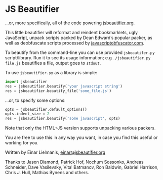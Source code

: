 # JS Beautifier

...or, more specifically, all of the code powering
[jsbeautifier.org](http://jsbeautifier.org/).

This little beautifier will reformat and reindent bookmarklets, ugly
JavaScript, unpack scripts packed by Dean Edward’s popular packer,
as well as deobfuscate scripts processed by
[javascriptobfuscator.com](http://javascriptobfuscator.com/).

To beautify from the command-line you can use provided `jsbeautifer.py`
script/library. Run it to see its usage information; e.g
`./jsbeautifier.py file.js` beautifies a file, output goes to `stdout`.

To use `jsbeautifier.py` as a library is simple:

``` python
import jsbeautifier
res = jsbeautifier.beautify('your javascript string')
res = jsbeautifier.beautify_file('some_file.js')
```

...or, to specify some options:

``` python
opts = jsbeautifier.default_options()
opts.indent_size = 2
res = jsbeautifier.beautify('some javascript', opts)
```

Note that only the HTML+JS version supports unpacking various packers.

You are free to use this in any way you want, in case you find this
useful or working for you.

Written by Einar Lielmanis, <einar@jsbeautifier.org>

Thanks to Jason Diamond, Patrick Hof, Nochum Sossonko, Andreas Schneider, Dave
Vasilevsky, Vital Batmanov, Ron Baldwin, Gabriel Harrison, Chris J. Hull,
Mathias Bynens and others.